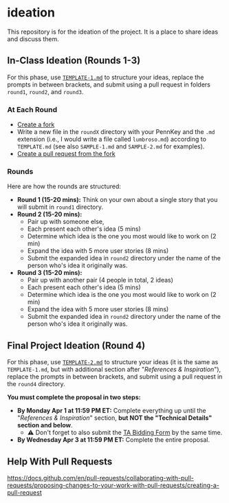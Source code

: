 # ideation

This repository is for the ideation of the project. It is a place to share ideas and discuss them.

## In-Class Ideation (Rounds 1-3)

For this phase, use [`TEMPLATE-1.md`](TEMPLATE-1.md) to structure your ideas, replace the prompts in between brackets, and submit using a pull request in folders `round1`, `round2`, and `round3`.

### At Each Round

- [Create a fork](https://docs.github.com/en/pull-requests/collaborating-with-pull-requests/working-with-forks/fork-a-repo)
- Write a new file in the `roundX` directory with your PennKey and the `.md` extension (i.e., I would write a file called `lumbroso.md`) according to `TEMPLATE.md` (see also `SAMPLE-1.md` and `SAMPLE-2.md` for examples).
- [Create a pull request from the fork](https://docs.github.com/en/pull-requests/collaborating-with-pull-requests/proposing-changes-to-your-work-with-pull-requests/creating-a-pull-request-from-a-fork)

### Rounds

Here are how the rounds are structured:

- **Round 1 (15-20 mins):** Think on your own about a single story that you will submit in `round1` directory.
- **Round 2 (15-20 mins):**
  - Pair up with someone else,
  - Each present each other's idea (5 mins)
  - Determine which idea is the one you most would like to work on (2 min)
  - Expand the idea with 5 more user stories (8 mins)
  - Submit the expanded idea in `round2` directory under the name of the person who's idea it originally was.
- **Round 3 (15-20 mins):**
  - Pair up with another pair (4 people in total, 2 ideas)
  - Each present each other's idea (5 mins)
  - Determine which idea is the one you most would like to work on (2 min)
  - Expand the idea with 5 more user stories (8 mins)
  - Submit the expanded idea in `round2` directory under the name of the person who's idea it originally was.

## Final Project Ideation (Round 4)

For this phase, use [`TEMPLATE-2.md`](TEMPLATE-2.md) to structure your ideas (it is the same as `TEMPLATE-1.md`, but with additional section after "_References & Inspiration_"), replace the prompts in between brackets, and submit using a pull request in the `round4` directory.

**You must complete the proposal in two steps:**
- **By Monday Apr 1 at 11:59 PM ET:** Complete everything up until the "_References & Inspiration_" section, **but NOT the "Technical Details" section and below**.
  - ⚠️ Don't forget to also submit the [TA Bidding Form](https://forms.gle/oFzxsmSvSsKJSwLE6) by the same time.
- **By Wednesday Apr 3 at 11:59 PM ET:** Complete the entire proposal.

## Help With Pull Requests

https://docs.github.com/en/pull-requests/collaborating-with-pull-requests/proposing-changes-to-your-work-with-pull-requests/creating-a-pull-request
